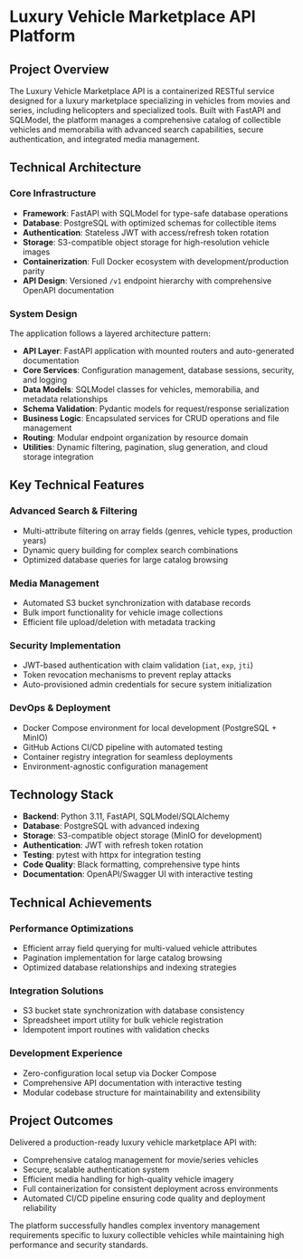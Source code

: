 # Luxury Vehicle Marketplace API Platform

## Project Overview

The Luxury Vehicle Marketplace API is a containerized RESTful service designed for a luxury marketplace specializing in vehicles from movies and series, including helicopters and specialized tools. Built with FastAPI and SQLModel, the platform manages a comprehensive catalog of collectible vehicles and memorabilia with advanced search capabilities, secure authentication, and integrated media management.

## Technical Architecture

### Core Infrastructure
- **Framework**: FastAPI with SQLModel for type-safe database operations
- **Database**: PostgreSQL with optimized schemas for collectible items
- **Authentication**: Stateless JWT with access/refresh token rotation
- **Storage**: S3-compatible object storage for high-resolution vehicle images
- **Containerization**: Full Docker ecosystem with development/production parity
- **API Design**: Versioned `/v1` endpoint hierarchy with comprehensive OpenAPI documentation

### System Design
The application follows a layered architecture pattern:

- **API Layer**: FastAPI application with mounted routers and auto-generated documentation
- **Core Services**: Configuration management, database sessions, security, and logging
- **Data Models**: SQLModel classes for vehicles, memorabilia, and metadata relationships
- **Schema Validation**: Pydantic models for request/response serialization
- **Business Logic**: Encapsulated services for CRUD operations and file management
- **Routing**: Modular endpoint organization by resource domain
- **Utilities**: Dynamic filtering, pagination, slug generation, and cloud storage integration

## Key Technical Features

### Advanced Search & Filtering
- Multi-attribute filtering on array fields (genres, vehicle types, production years)
- Dynamic query building for complex search combinations
- Optimized database queries for large catalog browsing

### Media Management
- Automated S3 bucket synchronization with database records
- Bulk import functionality for vehicle image collections
- Efficient file upload/deletion with metadata tracking

### Security Implementation
- JWT-based authentication with claim validation (`iat`, `exp`, `jti`)
- Token revocation mechanisms to prevent replay attacks
- Auto-provisioned admin credentials for secure system initialization

### DevOps & Deployment
- Docker Compose environment for local development (PostgreSQL + MinIO)
- GitHub Actions CI/CD pipeline with automated testing
- Container registry integration for seamless deployments
- Environment-agnostic configuration management

## Technology Stack

- **Backend**: Python 3.11, FastAPI, SQLModel/SQLAlchemy
- **Database**: PostgreSQL with advanced indexing
- **Storage**: S3-compatible object storage (MinIO for development)
- **Authentication**: JWT with refresh token rotation
- **Testing**: pytest with httpx for integration testing
- **Code Quality**: Black formatting, comprehensive type hints
- **Documentation**: OpenAPI/Swagger UI with interactive testing

## Technical Achievements

### Performance Optimizations
- Efficient array field querying for multi-valued vehicle attributes
- Pagination implementation for large catalog browsing
- Optimized database relationships and indexing strategies

### Integration Solutions
- S3 bucket state synchronization with database consistency
- Spreadsheet import utility for bulk vehicle registration
- Idempotent import routines with validation checks

### Development Experience
- Zero-configuration local setup via Docker Compose
- Comprehensive API documentation with interactive testing
- Modular codebase structure for maintainability and extensibility

## Project Outcomes

Delivered a production-ready luxury vehicle marketplace API with:
- Comprehensive catalog management for movie/series vehicles
- Secure, scalable authentication system
- Efficient media handling for high-quality vehicle imagery
- Full containerization for consistent deployment across environments
- Automated CI/CD pipeline ensuring code quality and deployment reliability

The platform successfully handles complex inventory management requirements specific to luxury collectible vehicles while maintaining high performance and security standards.
